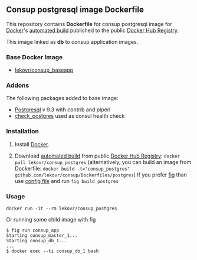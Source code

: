## Consup postgresql image Dockerfile

This repository contains **Dockerfile** for consup postgresql image
for [Docker](https://www.docker.com/)'s [automated build](https://registry.hub.docker.com/u/lekovr/consup_postgres/) 
published to the public [Docker Hub Registry](https://registry.hub.docker.com/).

This image linked as **db** to consup application images.

### Base Docker Image

* [lekovr/consup_baseapp](https://registry.hub.docker.com/u/lekovr/consup_baseapp/)

### Addons

The following packages added to base image:

* [Postgresql](http://postgresql.org/) v 9.3 with contrib and plperl
* [check_postgres](http://bucardo.org/wiki/Check_postgres) used as consul health check

### Installation

1. Install [Docker](https://www.docker.com/).

2. Download [automated build](https://registry.hub.docker.com/u/lekovr/consup_postgres/) from public
 [Docker Hub Registry](https://registry.hub.docker.com/): `docker pull lekovr/consup_postgres`
   (alternatively, you can build an image from Dockerfile: `docker build -t="consup_postgres" github.com/lekovr/consup/Dockerfiles/postgres`)
   If you prefer [fig](http://www.fig.sh) than use [config file](https://github.com/LeKovr/consup/blob/master/fig.yml) and run `fig build postgres`

### Usage

    docker run -it --rm lekovr/consup_postgres

Or running some child image with fig

    $ fig run consup_app
    Starting consup_master_1...
    Starting consup_db_1...
    ...
    $ docker exec --ti consup_db_1 bash

